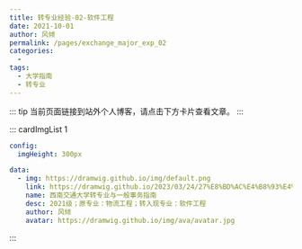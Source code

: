 ```yaml
---
title: 转专业经验-02-软件工程
date: 2021-10-01
author: 风倾
permalink: /pages/exchange_major_exp_02
categories:
  -
tags:
  - 大学指南
  - 转专业
---
```


<!-- markdownlint-disable MD025 MD033 MD041 -->

::: tip
当前页面链接到站外个人博客，请点击下方卡片查看文章。
:::

::: cardImgList 1

```yaml
config:
  imgHeight: 300px

data:
  - img: https://dramwig.github.io/img/default.png
    link: https://dramwig.github.io/2023/03/24/27%E8%BD%AC%E4%B8%93%E4%B8%9A%E6%8C%87%E5%8D%97/
    name: 西南交通大学转专业与一般事务指南
    desc: 2021级；原专业：物流工程；转入现专业：软件工程
    author: 风倾
    avatar: https://dramwig.github.io/img/ava/avatar.jpg
```

:::
